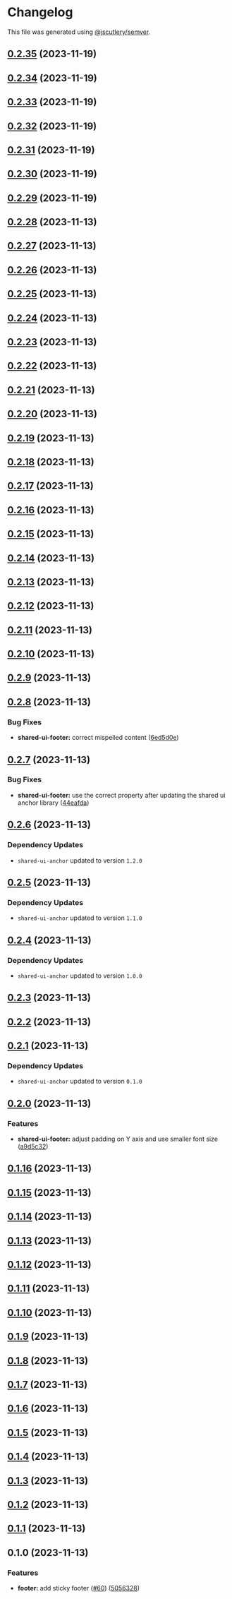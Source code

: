 # Changelog

This file was generated using [@jscutlery/semver](https://github.com/jscutlery/semver).

## [0.2.35](https://github.com/tuffz/tuffz-nx-workspace/compare/shared-ui-footer-0.2.34...shared-ui-footer-0.2.35) (2023-11-19)

## [0.2.34](https://github.com/tuffz/tuffz-nx-workspace/compare/shared-ui-footer-0.2.33...shared-ui-footer-0.2.34) (2023-11-19)

## [0.2.33](https://github.com/tuffz/tuffz-nx-workspace/compare/shared-ui-footer-0.2.32...shared-ui-footer-0.2.33) (2023-11-19)

## [0.2.32](https://github.com/tuffz/tuffz-nx-workspace/compare/shared-ui-footer-0.2.31...shared-ui-footer-0.2.32) (2023-11-19)

## [0.2.31](https://github.com/tuffz/tuffz-nx-workspace/compare/shared-ui-footer-0.2.30...shared-ui-footer-0.2.31) (2023-11-19)

## [0.2.30](https://github.com/tuffz/tuffz-nx-workspace/compare/shared-ui-footer-0.2.29...shared-ui-footer-0.2.30) (2023-11-19)

## [0.2.29](https://github.com/tuffz/tuffz-nx-workspace/compare/shared-ui-footer-0.2.28...shared-ui-footer-0.2.29) (2023-11-19)

## [0.2.28](https://github.com/tuffz/tuffz-nx-workspace/compare/shared-ui-footer-0.2.27...shared-ui-footer-0.2.28) (2023-11-13)

## [0.2.27](https://github.com/tuffz/tuffz-nx-workspace/compare/shared-ui-footer-0.2.26...shared-ui-footer-0.2.27) (2023-11-13)

## [0.2.26](https://github.com/tuffz/tuffz-nx-workspace/compare/shared-ui-footer-0.2.25...shared-ui-footer-0.2.26) (2023-11-13)

## [0.2.25](https://github.com/tuffz/tuffz-nx-workspace/compare/shared-ui-footer-0.2.24...shared-ui-footer-0.2.25) (2023-11-13)

## [0.2.24](https://github.com/tuffz/tuffz-nx-workspace/compare/shared-ui-footer-0.2.23...shared-ui-footer-0.2.24) (2023-11-13)

## [0.2.23](https://github.com/tuffz/tuffz-nx-workspace/compare/shared-ui-footer-0.2.22...shared-ui-footer-0.2.23) (2023-11-13)

## [0.2.22](https://github.com/tuffz/tuffz-nx-workspace/compare/shared-ui-footer-0.2.21...shared-ui-footer-0.2.22) (2023-11-13)

## [0.2.21](https://github.com/tuffz/tuffz-nx-workspace/compare/shared-ui-footer-0.2.20...shared-ui-footer-0.2.21) (2023-11-13)

## [0.2.20](https://github.com/tuffz/tuffz-nx-workspace/compare/shared-ui-footer-0.2.19...shared-ui-footer-0.2.20) (2023-11-13)

## [0.2.19](https://github.com/tuffz/tuffz-nx-workspace/compare/shared-ui-footer-0.2.18...shared-ui-footer-0.2.19) (2023-11-13)

## [0.2.18](https://github.com/tuffz/tuffz-nx-workspace/compare/shared-ui-footer-0.2.17...shared-ui-footer-0.2.18) (2023-11-13)

## [0.2.17](https://github.com/tuffz/tuffz-nx-workspace/compare/shared-ui-footer-0.2.16...shared-ui-footer-0.2.17) (2023-11-13)

## [0.2.16](https://github.com/tuffz/tuffz-nx-workspace/compare/shared-ui-footer-0.2.15...shared-ui-footer-0.2.16) (2023-11-13)

## [0.2.15](https://github.com/tuffz/tuffz-nx-workspace/compare/shared-ui-footer-0.2.14...shared-ui-footer-0.2.15) (2023-11-13)

## [0.2.14](https://github.com/tuffz/tuffz-nx-workspace/compare/shared-ui-footer-0.2.13...shared-ui-footer-0.2.14) (2023-11-13)

## [0.2.13](https://github.com/tuffz/tuffz-nx-workspace/compare/shared-ui-footer-0.2.12...shared-ui-footer-0.2.13) (2023-11-13)

## [0.2.12](https://github.com/tuffz/tuffz-nx-workspace/compare/shared-ui-footer-0.2.11...shared-ui-footer-0.2.12) (2023-11-13)

## [0.2.11](https://github.com/tuffz/tuffz-nx-workspace/compare/shared-ui-footer-0.2.10...shared-ui-footer-0.2.11) (2023-11-13)

## [0.2.10](https://github.com/tuffz/tuffz-nx-workspace/compare/shared-ui-footer-0.2.9...shared-ui-footer-0.2.10) (2023-11-13)

## [0.2.9](https://github.com/tuffz/tuffz-nx-workspace/compare/shared-ui-footer-0.2.8...shared-ui-footer-0.2.9) (2023-11-13)

## [0.2.8](https://github.com/tuffz/tuffz-nx-workspace/compare/shared-ui-footer-0.2.7...shared-ui-footer-0.2.8) (2023-11-13)


### Bug Fixes

* **shared-ui-footer:** correct mispelled content ([6ed5d0e](https://github.com/tuffz/tuffz-nx-workspace/commit/6ed5d0ebcfa523be03fa595eefe4136b8ee86fa2))

## [0.2.7](https://github.com/tuffz/tuffz-nx-workspace/compare/shared-ui-footer-0.2.6...shared-ui-footer-0.2.7) (2023-11-13)


### Bug Fixes

* **shared-ui-footer:** use the correct property after updating the shared ui anchor library ([44eafda](https://github.com/tuffz/tuffz-nx-workspace/commit/44eafdab5a7dc69c01dbd4cb36db0740dd96a357))

## [0.2.6](https://github.com/tuffz/tuffz-nx-workspace/compare/shared-ui-footer-0.2.5...shared-ui-footer-0.2.6) (2023-11-13)

### Dependency Updates

* `shared-ui-anchor` updated to version `1.2.0`
## [0.2.5](https://github.com/tuffz/tuffz-nx-workspace/compare/shared-ui-footer-0.2.4...shared-ui-footer-0.2.5) (2023-11-13)

### Dependency Updates

* `shared-ui-anchor` updated to version `1.1.0`
## [0.2.4](https://github.com/tuffz/tuffz-nx-workspace/compare/shared-ui-footer-0.2.3...shared-ui-footer-0.2.4) (2023-11-13)

### Dependency Updates

* `shared-ui-anchor` updated to version `1.0.0`
## [0.2.3](https://github.com/tuffz/tuffz-nx-workspace/compare/shared-ui-footer-0.2.2...shared-ui-footer-0.2.3) (2023-11-13)

## [0.2.2](https://github.com/tuffz/tuffz-nx-workspace/compare/shared-ui-footer-0.2.1...shared-ui-footer-0.2.2) (2023-11-13)

## [0.2.1](https://github.com/tuffz/tuffz-nx-workspace/compare/shared-ui-footer-0.2.0...shared-ui-footer-0.2.1) (2023-11-13)

### Dependency Updates

* `shared-ui-anchor` updated to version `0.1.0`
## [0.2.0](https://github.com/tuffz/tuffz-nx-workspace/compare/shared-ui-footer-0.1.16...shared-ui-footer-0.2.0) (2023-11-13)


### Features

* **shared-ui-footer:** adjust padding on Y axis and use smaller font size ([a9d5c32](https://github.com/tuffz/tuffz-nx-workspace/commit/a9d5c327773f271ba24db45ba0f30e86cac820ba))

## [0.1.16](https://github.com/tuffz/tuffz-nx-workspace/compare/shared-ui-footer-0.1.15...shared-ui-footer-0.1.16) (2023-11-13)

## [0.1.15](https://github.com/tuffz/tuffz-nx-workspace/compare/shared-ui-footer-0.1.14...shared-ui-footer-0.1.15) (2023-11-13)

## [0.1.14](https://github.com/tuffz/tuffz-nx-workspace/compare/shared-ui-footer-0.1.13...shared-ui-footer-0.1.14) (2023-11-13)

## [0.1.13](https://github.com/tuffz/tuffz-nx-workspace/compare/shared-ui-footer-0.1.12...shared-ui-footer-0.1.13) (2023-11-13)

## [0.1.12](https://github.com/tuffz/tuffz-nx-workspace/compare/shared-ui-footer-0.1.11...shared-ui-footer-0.1.12) (2023-11-13)

## [0.1.11](https://github.com/tuffz/tuffz-nx-workspace/compare/shared-ui-footer-0.1.10...shared-ui-footer-0.1.11) (2023-11-13)

## [0.1.10](https://github.com/tuffz/tuffz-nx-workspace/compare/shared-ui-footer-0.1.9...shared-ui-footer-0.1.10) (2023-11-13)

## [0.1.9](https://github.com/tuffz/tuffz-nx-workspace/compare/shared-ui-footer-0.1.8...shared-ui-footer-0.1.9) (2023-11-13)

## [0.1.8](https://github.com/tuffz/tuffz-nx-workspace/compare/shared-ui-footer-0.1.7...shared-ui-footer-0.1.8) (2023-11-13)

## [0.1.7](https://github.com/tuffz/tuffz-nx-workspace/compare/shared-ui-footer-0.1.6...shared-ui-footer-0.1.7) (2023-11-13)

## [0.1.6](https://github.com/tuffz/tuffz-nx-workspace/compare/shared-ui-footer-0.1.5...shared-ui-footer-0.1.6) (2023-11-13)

## [0.1.5](https://github.com/tuffz/tuffz-nx-workspace/compare/shared-ui-footer-0.1.4...shared-ui-footer-0.1.5) (2023-11-13)

## [0.1.4](https://github.com/tuffz/tuffz-nx-workspace/compare/shared-ui-footer-0.1.3...shared-ui-footer-0.1.4) (2023-11-13)

## [0.1.3](https://github.com/tuffz/tuffz-nx-workspace/compare/shared-ui-footer-0.1.2...shared-ui-footer-0.1.3) (2023-11-13)

## [0.1.2](https://github.com/tuffz/tuffz-nx-workspace/compare/shared-ui-footer-0.1.1...shared-ui-footer-0.1.2) (2023-11-13)

## [0.1.1](https://github.com/tuffz/tuffz-nx-workspace/compare/shared-ui-footer-0.1.0...shared-ui-footer-0.1.1) (2023-11-13)

## 0.1.0 (2023-11-13)


### Features

* **footer:** add sticky footer ([#60](https://github.com/tuffz/tuffz-nx-workspace/issues/60)) ([5056328](https://github.com/tuffz/tuffz-nx-workspace/commit/5056328893d38506d7c25611bb41081ed3bbdcab))
